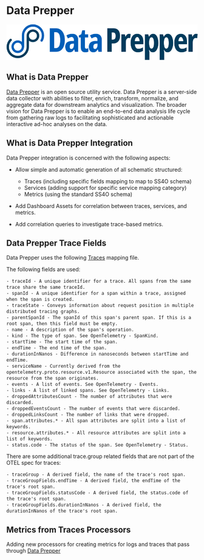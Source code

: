 # Data Prepper

![data-prepper](dataPrepper.svg)

## What is Data Prepper

[Data Prepper](https://github.com/opensearch-project/data-prepper/blob/main/docs/overview.md)
is an open source utility service. Data Prepper is a server-side data collector
with abilities to filter, enrich, transform, normalize, and aggregate data
for downstream analytics and visualization. The broader vision for Data Prepper
is to enable an end-to-end data analysis life cycle from gathering raw logs to
facilitating sophisticated and actionable interactive ad-hoc analyses on the data.

## What is Data Prepper Integration

Data Prepper integration is concerned with the following aspects:

- Allow simple and automatic generation of all schematic structured:
  - Traces (including specific fields mapping to map to SS4O schema)
  - Services (adding support for specific service mapping category)
  - Metrics (using the standard SS4O schema)

- Add Dashboard Assets for correlation between traces, services, and metrics.

- Add correlation queries to investigate trace-based metrics.

## Data Prepper Trace Fields

Data Prepper uses the following [Traces][1] mapping file.

The following fields are used:

```text
- traceId - A unique identifier for a trace. All spans from the same trace share the same traceId.
- spanId - A unique identifier for a span within a trace, assigned when the span is created.
- traceState - Conveys information about request position in multiple distributed tracing graphs.
- parentSpanId - The spanId of this span's parent span. If this is a root span, then this field must be empty.
- name - A description of the span's operation.
- kind - The type of span. See OpenTelemetry - SpanKind.
- startTime - The start time of the span.
- endTime - The end time of the span.
- durationInNanos - Difference in nanoseconds between startTime and endTime.
- serviceName - Currently derived from the opentelemetry.proto.resource.v1.Resource associated with the span, the resource from the span originates.
- events - A list of events. See OpenTelemetry - Events.
- links - A list of linked spans. See OpenTelemetry - Links.
- droppedAttributesCount - The number of attributes that were discarded.
- droppedEventsCount - The number of events that were discarded.
- droppedLinksCount - The number of links that were dropped.
- span.attributes.* - All span attributes are split into a list of keywords.
- resource.attributes.* - All resource attributes are split into a list of keywords.
- status.code - The status of the span. See OpenTelemetry - Status.
```

There are some additional trace.group related fields that are
not part of the OTEL spec for traces:

```text
- traceGroup - A derived field, the name of the trace's root span.
- traceGroupFields.endTime - A derived field, the endTime of the trace's root span.
- traceGroupFields.statusCode - A derived field, the status.code of the trace's root span.
- traceGroupFields.durationInNanos - A derived field, the durationInNanos of the trace's root span.
```

## Metrics from Traces Processors

Adding new processors for creating metrics for logs and traces that pass through
[Data Prepper][2]

[1]: https://github.com/opensearch-project/data-prepper/blob/main/docs/schemas/trace-analytics/otel-v1-apm-span-index-template.md
[2]: https://opensearch.org/blog/Announcing-Data-Prepper-2.1.0/
